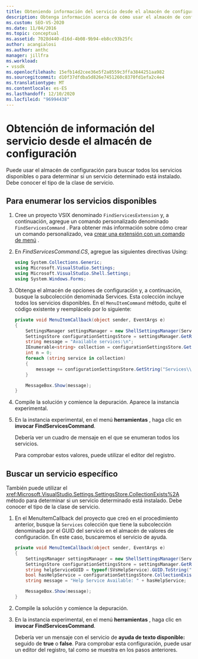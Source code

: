 ```yaml
---
title: Obteniendo información del servicio desde el almacén de configuración | Microsoft Docs
description: Obtenga información acerca de cómo usar el almacén de configuración para buscar todos los servicios disponibles o para determinar si un servicio determinado está instalado.
ms.custom: SEO-VS-2020
ms.date: 11/04/2016
ms.topic: conceptual
ms.assetid: 7028d440-d16d-4b08-9b94-eb8cc93b25fc
author: acangialosi
ms.author: anthc
manager: jillfra
ms.workload:
- vssdk
ms.openlocfilehash: 15efb14d2cee36e5f2a8559c3ffa3844251aa982
ms.sourcegitcommit: d10f37dfdba5d826e7451260c8370fd1efa2c4e4
ms.translationtype: MT
ms.contentlocale: es-ES
ms.lasthandoff: 12/10/2020
ms.locfileid: "96994438"
---
```

# <a name="get-service-information-from-the-settings-store"></a>Obtención de información del servicio desde el almacén de configuración
Puede usar el almacén de configuración para buscar todos los servicios disponibles o para determinar si un servicio determinado está instalado. Debe conocer el tipo de la clase de servicio.

## <a name="to-list-the-available-services"></a>Para enumerar los servicios disponibles

1. Cree un proyecto VSIX denominado `FindServicesExtension` y, a continuación, agregue un comando personalizado denominado `FindServicesCommand` . Para obtener más información sobre cómo crear un comando personalizado, vea [crear una extensión con un comando de menú](../extensibility/creating-an-extension-with-a-menu-command.md) .

2. En *FindServicesCommand.CS*, agregue las siguientes directivas Using:

    ```csharp
    using System.Collections.Generic;
    using Microsoft.VisualStudio.Settings;
    using Microsoft.VisualStudio.Shell.Settings;
    using System.Windows.Forms;
    ```

3. Obtenga el almacén de opciones de configuración y, a continuación, busque la subcolección denominada Services. Esta colección incluye todos los servicios disponibles. En el `MenuItemCommand` método, quite el código existente y reemplácelo por lo siguiente:

    ```csharp
    private void MenuItemCallback(object sender, EventArgs e)
    {
        SettingsManager settingsManager = new ShellSettingsManager(ServiceProvider);
        SettingsStore configurationSettingsStore = settingsManager.GetReadOnlySettingsStore(SettingsScope.Configuration);
        string message = "Available services:\n";
        IEnumerable<string> collection = configurationSettingsStore.GetSubCollectionNames("Services");
        int n = 0;
        foreach (string service in collection)
        {
            message += configurationSettingsStore.GetString("Services\\" + service, "Name", "Unknown") + "\n";
        }

        MessageBox.Show(message);
    }
    ```

4. Compile la solución y comience la depuración. Aparece la instancia experimental.

5. En la instancia experimental, en el menú **herramientas** , haga clic en **invocar FindServicesCommand**.

     Debería ver un cuadro de mensaje en el que se enumeran todos los servicios.

     Para comprobar estos valores, puede utilizar el editor del registro.

## <a name="find-a-specific-service"></a>Buscar un servicio específico
 También puede utilizar el <xref:Microsoft.VisualStudio.Settings.SettingsStore.CollectionExists%2A> método para determinar si un servicio determinado está instalado. Debe conocer el tipo de la clase de servicio.

1. En el MenuItemCallback del proyecto que creó en el procedimiento anterior, busque la `Services` colección que tiene la subcolección denominada por el GUID del servicio en el almacén de valores de configuración. En este caso, buscaremos el servicio de ayuda.

    ```csharp
    private void MenuItemCallback(object sender, EventArgs e)
    {
        SettingsManager settingsManager = new ShellSettingsManager(ServiceProvider);
        SettingsStore configurationSettingsStore = settingsManager.GetReadOnlySettingsStore(SettingsScope.Configuration);
        string helpServiceGUID = typeof(SVsHelpService).GUID.ToString("B").ToUpper();
        bool hasHelpService = configurationSettingsStore.CollectionExists("Services\\" + helpServiceGUID);
        string message = "Help Service Available: " + hasHelpService;

        MessageBox.Show(message);
    }
    ```

2. Compile la solución y comience la depuración.

3. En la instancia experimental, en el menú **herramientas** , haga clic en **invocar FindServicesCommand**.

     Debería ver un mensaje con el servicio de **ayuda de texto disponible:**  seguido de **true** o **false**. Para comprobar esta configuración, puede usar un editor del registro, tal como se muestra en los pasos anteriores.

